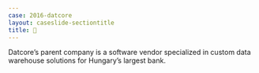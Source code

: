 ```yaml
---
case: 2016-datcore
layout: caseslide-sectiontitle
title: 🏢
---
```


Datcore’s parent company is a software vendor specialized in custom data warehouse solutions for Hungary’s largest bank. 